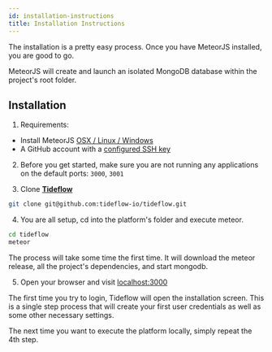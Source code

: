```yaml
---
id: installation-instructions
title: Installation Instructions
---
```


The installation is a pretty easy process. Once you have MeteorJS installed,
you are good to go.

MeteorJS will create and launch an isolated MongoDB database within the
project's root folder.

## Installation

1. Requirements:

- Install MeteorJS [OSX / Linux / Windows](https://www.meteor.com/install)
- A GitHub account with a [configured SSH key](https://help.github.com/articles/adding-a-new-ssh-key-to-your-github-account/)

2. Before you get started, make sure you are not running any applications on
the default ports: `3000`, `3001`

3. Clone [**Tideflow**](https://github.com/tideflow-io/tideflow)

```sh
git clone git@github.com:tideflow-io/tideflow.git
```

4. You are all setup, cd into the platform's folder and execute meteor.

```sh
cd tideflow
meteor
```

The process will take some time the first time. It will download the meteor
release, all the project's dependencies, and start mongodb.

5. Open your browser and visit [localhost:3000](http://localhost:3000)

The first time you try to login, Tideflow will open the installation
screen. This is a single step process that will create your first user
credentials as well as some other necessary settings.

The next time you want to execute the platform locally, simply repeat the 4th step.
